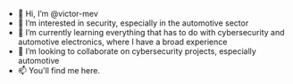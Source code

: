 - 👋 Hi, I’m @victor-mev
- 👀 I’m interested in security, especially in the automotive sector
- 🌱 I’m currently learning everything that has to do with cybersecurity and automotive electronics, where I have a broad experience
- 💞️ I’m looking to collaborate on cybersecurity projects, especially automotive
- 📫 You'll find me here.

<!---
victor-mev/victor-mev is a ✨ special ✨ repository because its `README.md` (this file) appears on your GitHub profile.
You can click the Preview link to take a look at your changes.
--->
